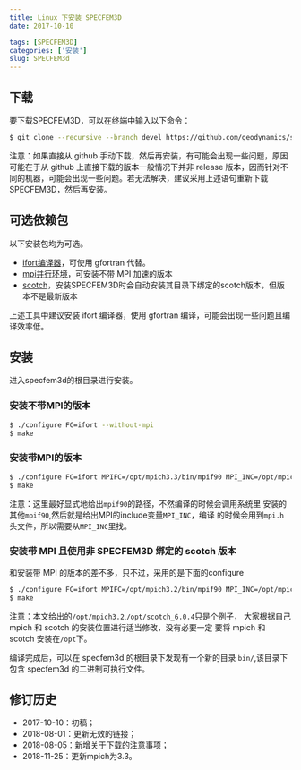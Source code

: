 ```yaml
---
title: Linux 下安装 SPECFEM3D
date: 2017-10-10

tags: [SPECFEM3D]
categories: ['安装']
slug: SPECFEM3d
---
```


## 下载

要下载SPECFEM3D，可以在终端中输入以下命令：

```bash
$ git clone --recursive --branch devel https://github.com/geodynamics/specfem3d.git
```

>
注意：如果直接从 github 手动下载，然后再安装，有可能会出现一些问题，原因可能在于从 github 上直接下载的版本一般情况下并非 release 版本，因而针对不同的机器，可能会出现一些问题。若无法解决，建议采用上述语句重新下载 SPECFEM3D，然后再安装。

## 可选依赖包
以下安装包均为可选。

- [ifort编译器](https://blog.seisman.info/intel-non-commercial-software/)，可使用 gfortran 代替。
- [mpi并行环境](http://blog.nickwhyy.top/mpich)，可安装不带 MPI 加速的版本
- [scotch](http://blog.nickwhyy.top/scotch)，安装SPECFEM3D时会自动安装其目录下绑定的scotch版本，但版本不是最新版本


上述工具中建议安装 ifort 编译器，使用 gfortran 编译，可能会出现一些问题且编译效率低。

## 安装
进入specfem3d的根目录进行安装。
### 安装不带MPI的版本

```bash
$ ./configure FC=ifort --without-mpi
$ make
```

### 安装带MPI的版本
```bash
$ ./configure FC=ifort MPIFC=/opt/mpich3.3/bin/mpif90 MPI_INC=/opt/mpich3.3/include --with-mpi
$ make
```


>
注意：这里最好显式地给出`mpif90`的路径，不然编译的时候会调用系统里
安装的其他`mpif90`,然后就是给出MPI的include变量`MPI_INC`，编译
的时候会用到`mpi.h`头文件，所以需要从`MPI_INC`里找。



### 安装带 MPI 且使用非 SPECFEM3D 绑定的 scotch 版本
和安装带 MPI 的版本的差不多，只不过，采用的是下面的configure
```bash
$ ./configure FC=ifort MPIFC=/opt/mpich3.2/bin/mpif90 MPI_INC=/opt/mpich3.2/include --with-mpi -with-scotch-dir=/opt/scotch_6.0.4
$ make
```

>
注意：本文给出的`/opt/mpich3.2`,`/opt/scotch_6.0.4`只是个例子，
大家根据自己 mpich 和 scotch 的安装位置进行适当修改，没有必要一定
要将 mpich 和 scotch 安装在`/opt`下。


编译完成后，可以在 specfem3d 的根目录下发现有一个新的目录 `bin/`,该目录下包含 specfem3d 的二进制可执行文件。

## 修订历史
- 2017-10-10：初稿；
- 2018-08-01：更新无效的链接；
- 2018-08-05：新增关于下载的注意事项；
- 2018-11-25：更新mpich为3.3。


